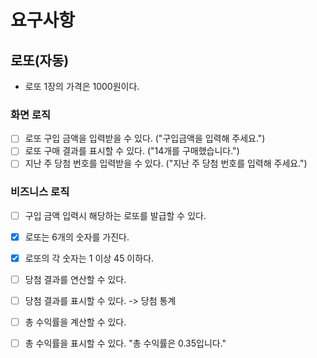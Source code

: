 # 요구사항

## 로또(자동)
* 로또 1장의 가격은 1000원이다.

### 화면 로직
- [ ] 로또 구입 금액을 입력받을 수 있다. ("구입금액을 입력해 주세요.")
- [ ] 로또 구매 결과를 표시할 수 있다. ("14개를 구매했습니다.")
- [ ] 지난 주 당첨 번호를 입력받을 수 있다. ("지난 주 당첨 번호를 입력해 주세요.")

### 비즈니스 로직
- [ ] 구입 금액 입력시 해당하는 로또를 발급할 수 있다.
- [x] 로또는 6개의 숫자를 가진다.
- [x] 로또의 각 숫자는 1 이상 45 이하다.

- [ ] 당첨 결과를 연산할 수 있다.
- [ ] 당첨 결과를 표시할 수 있다. -> 당첨 통계
- [ ] 총 수익률을 계산할 수 있다.
- [ ] 총 수익률을 표시할 수 있다. "총 수익률은 0.35입니다."
